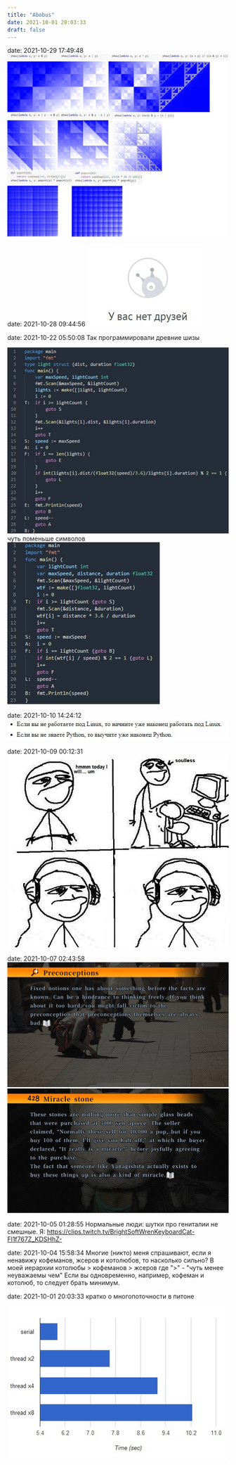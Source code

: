 ```yaml
---
title: "Abobus"
date: 2021-10-01 20:03:33
draft: false
---
```


date: 2021-10-29 17:49:48
![](/img/vk/ZaO3F_HdEIA.jpg)

date: 2021-10-28 09:44:56
![](/img/vk/kKaQtwUp1YA.jpg)

date: 2021-10-22 05:50:08
Так программировали древние шизы

![](/img/vk/nknH3JunYxc.jpg)
чуть поменьше символов
![](/img/vk/yvaROLot-9E.jpg)

date: 2021-10-10 14:24:12
![](/img/vk/7UvaH8qvI4U.jpg)

date: 2021-10-09 00:12:31
![](/img/vk/nrhOKrLZTYA.jpg)

date: 2021-10-07 02:43:58
![](/img/vk/IgUR4FpOpSw.jpg)
![](/img/vk/P3XvVyqeg1Q.jpg)

date: 2021-10-05 01:28:55
Нормальные люди: шутки про гениталии не смешные.
Я: https://clips.twitch.tv/BrightSoftWrenKeyboardCat-Fl1f767Z_KDSHhZ-

date: 2021-10-04 15:58:34
Многие (никто) меня спрашивают, если я ненавижу кофеманов, жсеров и котолюбов, то насколько сильно?
В моей иерархии
котолюбы > кофеманов > жсеров
где ">" - "чуть менее неуважаемы чем"
Если вы одновременно, например, кофеман и котолюб, то следует брать минимум.

date: 2021-10-01 20:03:33
кратко о многопоточности в питоне

![](/img/vk/jVve02V41mM.jpg)
